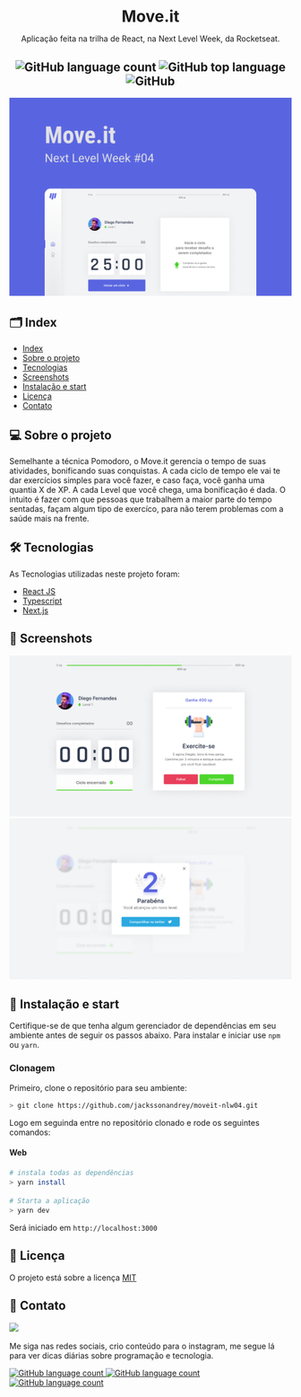 <h1
  align="center"
  style="margin-bottom: 0px;"
>
  Move.it
</h1>
<p
  align="center"
>
  Aplicação feita na trilha de React, na Next Level Week, da Rocketseat.
</p>
<h2
  align="center"
>
    <img alt="GitHub language count" src="https://img.shields.io/github/languages/count/jackssonandrey/moveit-nlw04?style=for-the-badge">
    <img alt="GitHub top language" src="https://img.shields.io/github/languages/top/jackssonandrey/moveit-nlw04?style=for-the-badge">
    <img alt="GitHub" src="https://img.shields.io/github/license/jackssonandrey/moveit-nlw04?style=for-the-badge">
</h2>

![capa](./public/capa.png)

## 🗂️ Index

- [Index](#index)
- [Sobre o projeto](#sobre-o-projeto)
- [Tecnologias](#tecnologias)
- [Screenshots](#screenshots)
- [Instalação e start](#instalação-e-start)
- [Licença](#licença)
- [Contato](#contato)

## 💻 Sobre o projeto

Semelhante a técnica Pomodoro, o Move.it gerencia o tempo de suas atividades, bonificando suas conquistas. A cada ciclo de tempo ele vai te dar exercícios simples para você fazer, e caso faça, você ganha uma quantia X de XP. A cada Level que você chega, uma bonificação é dada. O intuito é fazer com que pessoas que trabalhem a maior parte do tempo sentadas, façam algum tipo de exercíco, para não terem problemas com a saúde mais na frente.

## 🛠️ Tecnologias

As Tecnologias utilizadas neste projeto foram:

- <a href="https://pt-br.reactjs.org/">React JS</a>
- <a href="https://www.typescriptlang.org/">Typescript</a>
- <a href="https://nextjs.org/">Next.js</a>

## 📸 Screenshots

<img src="./public/ciclo-encerrado.png">
<img src="./public/compartilhar.png">

## 🚀 Instalação e start

Certifique-se de que tenha algum gerenciador de dependências em seu ambiente antes de seguir os passos abaixo. Para instalar e iniciar use `npm` ou `yarn`.

### Clonagem

Primeiro, clone o repositório para seu ambiente:

```bash
> git clone https://github.com/jackssonandrey/moveit-nlw04.git
```

Logo em seguinda entre no repositório clonado e rode os seguintes comandos:

#### Web

```bash
# instala todas as dependências
> yarn install

# Starta a aplicação
> yarn dev
```

Será iniciado em `http://localhost:3000`

## 📝 Licença

O projeto está sobre a licença [MIT](./LICENSE)

## :handshake: Contato

<div style="width: 120px;">
<img src="https://github.com/jackssonandrey.png" style="width: 120px;">
</div>

Me siga nas redes sociais, crio conteúdo para o instagram, me segue lá para ver dicas diárias sobre programação e tecnologia.

<p>
  <a href="https://twitter.com/andreydev_">
  <img alt="GitHub language count" src="https://img.shields.io/badge/-Twitter-1ca0f1?style=flat-square&labelColor=1ca0f1&logo=twitter&logoColor=white&link=https://twitter.com/andreydev_">
  </a>
  <a href="https://www.linkedin.com/in/jacksson-andrey">
  <img alt="GitHub language count" src="https://img.shields.io/badge/-LinkedIn-blue?style=flat-square&logo=Linkedin&logoColor=white&link=https://www.linkedin.com/in/jacksson-andrey)">
  </a>
  <a href="https://www.instagram.com/andreyaraujo.dev/">
  <img alt="GitHub language count" src="https://img.shields.io/badge/-Instagram-bc2a8d?style=flat-square&labelColor=bc2a8d&logo=Instagram&logoColor=white&link=https://www.instagram.com/andreydev_">
  </a>
</p>
